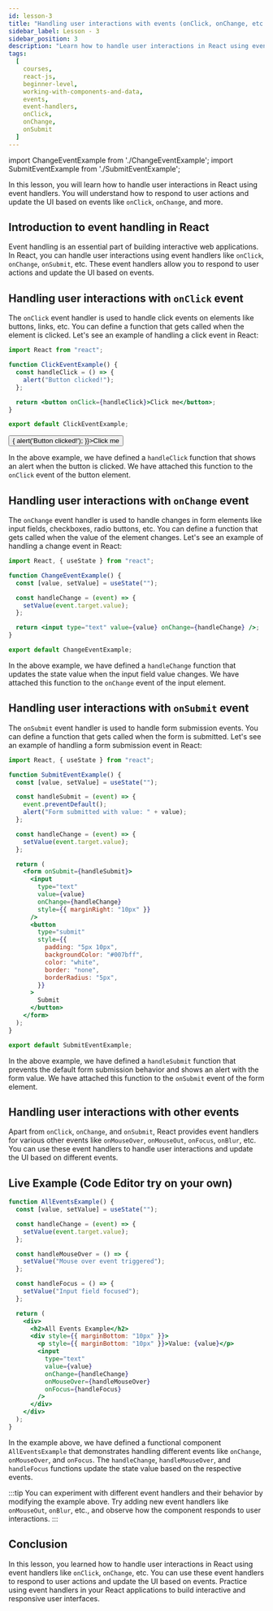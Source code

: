 ```yaml
---
id: lesson-3
title: "Handling user interactions with events (onClick, onChange, etc.)"
sidebar_label: Lesson - 3
sidebar_position: 3
description: "Learn how to handle user interactions in React using event handlers like onClick, onChange, and more. Understand how to respond to user actions and update the UI based on events."
tags:
  [
    courses,
    react-js,
    beginner-level,
    working-with-components-and-data,
    events,
    event-handlers,
    onClick,
    onChange,
    onSubmit
  ]
---
```


import ChangeEventExample from './ChangeEventExample';
import SubmitEventExample from './SubmitEventExample';

In this lesson, you will learn how to handle user interactions in React using event handlers. You will understand how to respond to user actions and update the UI based on events like `onClick`, `onChange`, and more.

## Introduction to event handling in React

Event handling is an essential part of building interactive web applications. In React, you can handle user interactions using event handlers like `onClick`, `onChange`, `onSubmit`, etc. These event handlers allow you to respond to user actions and update the UI based on events.

## Handling user interactions with `onClick` event

The `onClick` event handler is used to handle click events on elements like buttons, links, etc. You can define a function that gets called when the element is clicked. Let's see an example of handling a click event in React:

```jsx title="ClickEventExample.js"
import React from "react";

function ClickEventExample() {
  const handleClick = () => {
    alert("Button clicked!");
  };

  return <button onClick={handleClick}>Click me</button>;
}

export default ClickEventExample;
```

<BrowserWindow minHeight="300px">
  <button onClick={() => {
    alert('Button clicked!');
  }}>Click me</button>
</BrowserWindow>

In the above example, we have defined a `handleClick` function that shows an alert when the button is clicked. We have attached this function to the `onClick` event of the button element.

## Handling user interactions with `onChange` event

The `onChange` event handler is used to handle changes in form elements like input fields, checkboxes, radio buttons, etc. You can define a function that gets called when the value of the element changes. Let's see an example of handling a change event in React:

```jsx title="ChangeEventExample.js"
import React, { useState } from "react";

function ChangeEventExample() {
  const [value, setValue] = useState("");

  const handleChange = (event) => {
    setValue(event.target.value);
  };

  return <input type="text" value={value} onChange={handleChange} />;
}

export default ChangeEventExample;
```

<BrowserWindow minHeight="300px">
  <ChangeEventExample />
</BrowserWindow>

In the above example, we have defined a `handleChange` function that updates the state value when the input field value changes. We have attached this function to the `onChange` event of the input element.

## Handling user interactions with `onSubmit` event

The `onSubmit` event handler is used to handle form submission events. You can define a function that gets called when the form is submitted. Let's see an example of handling a form submission event in React:

```jsx title="SubmitEventExample.js"
import React, { useState } from "react";

function SubmitEventExample() {
  const [value, setValue] = useState("");

  const handleSubmit = (event) => {
    event.preventDefault();
    alert("Form submitted with value: " + value);
  };

  const handleChange = (event) => {
    setValue(event.target.value);
  };

  return (
    <form onSubmit={handleSubmit}>
      <input
        type="text"
        value={value}
        onChange={handleChange}
        style={{ marginRight: "10px" }}
      />
      <button
        type="submit"
        style={{
          padding: "5px 10px",
          backgroundColor: "#007bff",
          color: "white",
          border: "none",
          borderRadius: "5px",
        }}
      >
        Submit
      </button>
    </form>
  );
}

export default SubmitEventExample;
```

<BrowserWindow minHeight="300px">
  <SubmitEventExample />
</BrowserWindow>

In the above example, we have defined a `handleSubmit` function that prevents the default form submission behavior and shows an alert with the form value. We have attached this function to the `onSubmit` event of the form element.

## Handling user interactions with other events

Apart from `onClick`, `onChange`, and `onSubmit`, React provides event handlers for various other events like `onMouseOver`, `onMouseOut`, `onFocus`, `onBlur`, etc. You can use these event handlers to handle user interactions and update the UI based on different events.

## Live Example (Code Editor try on your own)

```jsx live
function AllEventsExample() {
  const [value, setValue] = useState("");

  const handleChange = (event) => {
    setValue(event.target.value);
  };

  const handleMouseOver = () => {
    setValue("Mouse over event triggered");
  };

  const handleFocus = () => {
    setValue("Input field focused");
  };

  return (
    <div>
      <h2>All Events Example</h2>
      <div style={{ marginBottom: "10px" }}>
        <p style={{ marginBottom: "10px" }}>Value: {value}</p>
        <input
          type="text"
          value={value}
          onChange={handleChange}
          onMouseOver={handleMouseOver}
          onFocus={handleFocus}
        />
      </div>
    </div>
  );
}
```

In the example above, we have defined a functional component `AllEventsExample` that demonstrates handling different events like `onChange`, `onMouseOver`, and `onFocus`. The `handleChange`, `handleMouseOver`, and `handleFocus` functions update the state value based on the respective events.

:::tip 
You can experiment with different event handlers and their behavior by modifying the example above. Try adding new event handlers like `onMouseOut`, `onBlur`, etc., and observe how the component responds to user interactions.
:::

## Conclusion

In this lesson, you learned how to handle user interactions in React using event handlers like `onClick`, `onChange`, etc. You can use these event handlers to respond to user actions and update the UI based on events. Practice using event handlers in your React applications to build interactive and responsive user interfaces.
